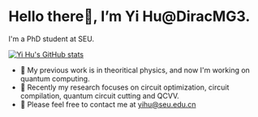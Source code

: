 # Hello there👋, I’m Yi Hu@DiracMG3.
I'm a PhD student at SEU.

[![Yi Hu's GitHub stats](https://github-readme-stats.vercel.app/api?username=DiracMG3&show_icons=true&theme=buefy)](https://github.com/DiracMG3/github-readme-stats)

- :panda_face: My previous work is in theoritical physics, and now I'm working on quantum computing. 
- :hatching_chick: Recently my research focuses on circuit optimization, 
circuit compilation, quantum circuit cutting and QCVV.
- :e-mail: Please feel free to contact me at yihu@seu.edu.cn

<!---
DiracMG3/DiracMG3 is a ✨ special ✨ repository because its `README.md` (this file) appears on your GitHub profile.
You can click the Preview link to take a look at your changes.
--->
